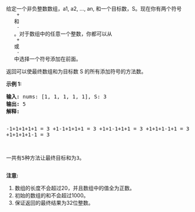<html>
 <body>
  <p>
   给定一个非负整数数组，a1, a2, ..., an, 和一个目标数，S。现在你有两个符号
   <code>
    +
   </code>
   和
   <code>
    -
   </code>
   。对于数组中的任意一个整数，你都可以从
   <code>
    +
   </code>
   或
   <code>
    -
   </code>
   中选择一个符号添加在前面。
  </p>
  <p>
   返回可以使最终数组和为目标数 S 的所有添加符号的方法数。
  </p>
  <p>
   <strong>
    示例 1:
   </strong>
  </p>
  <pre>
<strong>输入:</strong> nums: [1, 1, 1, 1, 1], S: 3
<strong>输出:</strong> 5
<strong>解释:</strong> 

-1+1+1+1+1 = 3
+1-1+1+1+1 = 3
+1+1-1+1+1 = 3
+1+1+1-1+1 = 3
+1+1+1+1-1 = 3

一共有5种方法让最终目标和为3。
</pre>
  <p>
   <strong>
    注意:
   </strong>
  </p>
  <ol>
   <li>
    数组的长度不会超过20，并且数组中的值全为正数。
   </li>
   <li>
    初始的数组的和不会超过1000。
   </li>
   <li>
    保证返回的最终结果为32位整数。
   </li>
  </ol>
 </body>
</html>